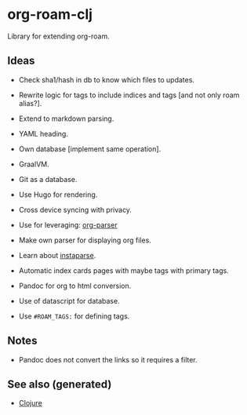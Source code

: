 # org-roam-clj

Library for extending org-roam.

## Ideas

  - Check sha1/hash in db to know which files to updates.

  - Rewrite logic for tags to include indices and tags \[and not only
    roam alias?\].

  - Extend to markdown parsing.

  - YAML heading.

  - Own database \[implement same operation\].

  - GraalVM.

  - Git as a database.

  - Use Hugo for rendering.

  - Cross device syncing with privacy.

  - Use for leveraging:
    [org-parser](https://github.com/200ok-ch/org-parser)

  - Make own parser for displaying org files.

  - Learn about [instaparse](https://github.com/Engelberg/instaparse/).

  - Automatic index cards pages with maybe tags with primary tags.

  - Pandoc for org to html conversion.

  - Use of datascript for database.

  - Use `#ROAM_TAGS:` for defining tags.

## Notes

  - Pandoc does not convert the links so it requires a filter.

## See also (generated)

  - [Clojure](./../decks/clojure.md)
